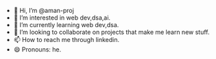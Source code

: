 - 👋 Hi, I’m @aman-proj
- 👀 I’m interested in web dev,dsa,ai.
- 🌱 I’m currently learning web dev,dsa.
- 💞️ I’m looking to collaborate on projects that make me learn new stuff.
- 📫 How to reach me through linkedin. 
- 😄 Pronouns: he.
   

<!---
aman-proj/aman-proj is a ✨ special ✨ repository because its `README.md` (this file) appears on your GitHub profile.
You can click the Preview link to take a look at your changes.
--->
